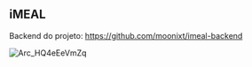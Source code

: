 ## iMEAL
Backend do projeto: https://github.com/moonixt/imeal-backend

![Arc_HQ4eEeVmZq](https://github.com/user-attachments/assets/86997b5c-ff90-4f6c-9435-1c916385ab48)
